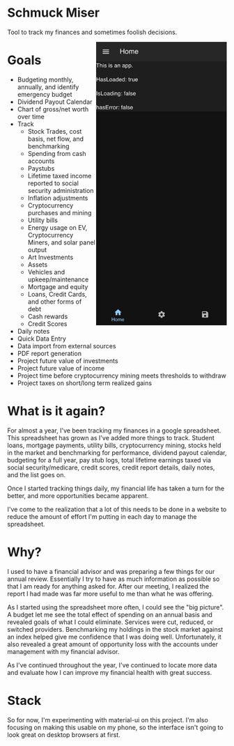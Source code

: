 # Schmuck Miser

Tool to track my finances and sometimes foolish decisions.

<img src="screenshot.png" width="300" alt="Screenshot" align="right" />

# Goals
- Budgeting monthly, annually, and identify emergency budget
- Dividend Payout Calendar
- Chart of gross/net worth over time
- Track
  - Stock Trades, cost basis, net flow, and benchmarking
  - Spending from cash accounts
  - Paystubs
  - Lifetime taxed income reported to social security administration
  - Inflation adjustments
  - Cryptocurrency purchases and mining
  - Utility bills
  - Energy usage on EV, Cryptocurrency Miners, and solar panel output
  - Art Investments
  - Assets
  - Vehicles and upkeep/maintenance
  - Mortgage and equity
  - Loans, Credit Cards, and other forms of debt
  - Cash rewards
  - Credit Scores
- Daily notes
- Quick Data Entry
- Data import from external sources
- PDF report generation
- Project future value of investments
- Project future value of income
- Project time before cryptocurrency mining meets thresholds to withdraw
- Project taxes on short/long term realized gains

# What is it again?

For almost a year, I've been tracking my finances in a google spreadsheet. This spreadsheet has grown as I've added more things to track. Student loans, mortgage payments, utility bills, cryptocurrency mining, stocks held in the market and benchmarking for performance, dividend payout calendar, budgeting for a full year, pay stub logs, total lifetime earnings taxed via social security/medicare, credit scores, credit report details, daily notes, and the list goes on.

Once I started tracking things daily, my financial life has taken a turn for the better, and more opportunities became apparent.

I've come to the realization that a lot of this needs to be done in a website to reduce the amount of effort I'm putting in each day to manage the spreadsheet.

# Why?

I used to have a financial advisor and was preparing a few things for our annual review. Essentially I try to have as much information as possible so that I am ready for anything asked for. After our meeting, I realized the report I had made was far more useful to me than what he was offering.

As I started using the spreadsheet more often, I could see the "big picture". A budget let me see the total effect of spending on an annual basis and revealed goals of what I could eliminate. Services were cut, reduced, or switched providers. Benchmarking my holdings in the stock market against an index helped give me confidence that I was doing well. Unfortunately, it also revealed a great amount of opportunity loss with the accounts under management with my financial advisor.

As I've continued throughout the year, I've continued to locate more data and evaluate how I can improve my financial health with great success.

# Stack

So for now, I'm experimenting with material-ui on this project. I'm also focusing on making this usable on my phone, so the interface isn't going to look great on desktop browsers at first.
